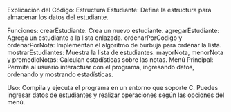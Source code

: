 Explicación del Código:
Estructura Estudiante: Define la estructura para almacenar los datos del estudiante.

Funciones:
crearEstudiante: Crea un nuevo estudiante.
agregarEstudiante: Agrega un estudiante a la lista enlazada.
ordenarPorCodigo y ordenarPorNota: Implementan el algoritmo de burbuja para ordenar la lista.
mostrarEstudiantes: Muestra la lista de estudiantes.
mayorNota, menorNota y promedioNotas: Calculan estadísticas sobre las notas.
Menú Principal: Permite al usuario interactuar con el programa, ingresando datos, ordenando y mostrando estadísticas.

Uso:
Compila y ejecuta el programa en un entorno que soporte C. Puedes ingresar datos de estudiantes y realizar operaciones según las opciones del menú.
